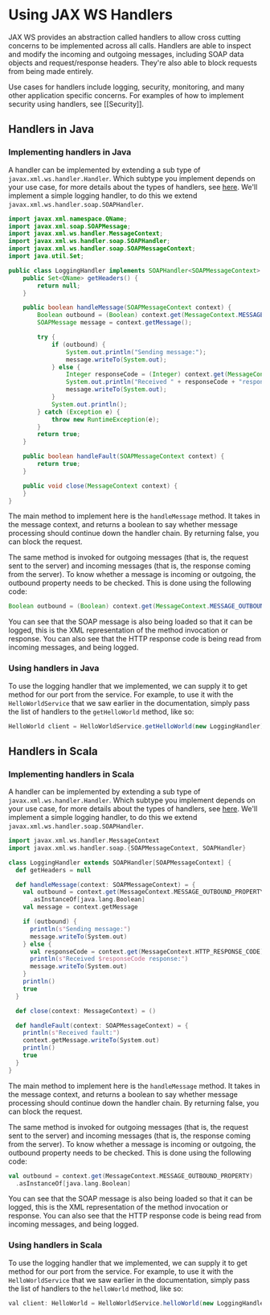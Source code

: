 # Using JAX WS Handlers

JAX WS provides an abstraction called handlers to allow cross cutting concerns to be implemented across all calls.  Handlers are able to inspect and modify the incoming and outgoing messages, including SOAP data objects and request/response headers.  They're also able to block requests from being made entirely.

Use cases for handlers include logging, security, monitoring, and many other application specific concerns.  For examples of how to implement security using handlers, see [[Security]].

## Handlers in Java

### Implementing handlers in Java

A handler can be implemented by extending a sub type of `javax.xml.ws.handler.Handler`.  Which subtype you implement depends on your use case, for more details about the types of handlers, see [here](http://docs.oracle.com/cd/E13222_01/wls/docs103/webserv_adv/handlers.html).  We'll implement a simple logging handler, to do this we extend `javax.xml.ws.handler.soap.SOAPHandler`.

```java
import javax.xml.namespace.QName;
import javax.xml.soap.SOAPMessage;
import javax.xml.ws.handler.MessageContext;
import javax.xml.ws.handler.soap.SOAPHandler;
import javax.xml.ws.handler.soap.SOAPMessageContext;
import java.util.Set;

public class LoggingHandler implements SOAPHandler<SOAPMessageContext> {
    public Set<QName> getHeaders() {
        return null;
    }

    public boolean handleMessage(SOAPMessageContext context) {
        Boolean outbound = (Boolean) context.get(MessageContext.MESSAGE_OUTBOUND_PROPERTY);
        SOAPMessage message = context.getMessage();

        try {
            if (outbound) {
                System.out.println("Sending message:");
                message.writeTo(System.out);
            } else {
                Integer responseCode = (Integer) context.get(MessageContext.HTTP_RESPONSE_CODE);
                System.out.println("Received " + responseCode + "response:");
                message.writeTo(System.out);
            }
            System.out.println();
        } catch (Exception e) {
            throw new RuntimeException(e);
        }
        return true;
    }

    public boolean handleFault(SOAPMessageContext context) {
        return true;
    }

    public void close(MessageContext context) {
    }
}
```

The main method to implement here is the `handleMessage` method.  It takes in the message context, and returns a boolean to say whether message processing should continue down the handler chain.  By returning false, you can block the request.

The same method is invoked for outgoing messages (that is, the request sent to the server) and incoming messages (that is, the response coming from the server).  To know whether a message is incoming or outgoing, the outbound property needs to be checked.  This is done using the following code:

```java
Boolean outbound = (Boolean) context.get(MessageContext.MESSAGE_OUTBOUND_PROPERTY);
```

You can see that the SOAP message is also being loaded so that it can be logged, this is the XML representation of the method invocation or response.  You can also see that the HTTP response code is being read from incoming messages, and being logged.

### Using handlers in Java

To use the logging handler that we implemented, we can supply it to get method for our port from the service.  For example, to use it with the `HelloWorldService` that we saw earlier in the documentation, simply pass the list of handlers to the `getHelloWorld` method, like so:

```java
HelloWorld client = HelloWorldService.getHelloWorld(new LoggingHandler);
```

## Handlers in Scala

### Implementing handlers in Scala

A handler can be implemented by extending a sub type of `javax.xml.ws.handler.Handler`.  Which subtype you implement depends on your use case, for more details about the types of handlers, see [here](http://docs.oracle.com/cd/E13222_01/wls/docs103/webserv_adv/handlers.html).  We'll implement a simple logging handler, to do this we extend `javax.xml.ws.handler.soap.SOAPHandler`.

```scala
import javax.xml.ws.handler.MessageContext
import javax.xml.ws.handler.soap.{SOAPMessageContext, SOAPHandler}

class LoggingHandler extends SOAPHandler[SOAPMessageContext] {
  def getHeaders = null

  def handleMessage(context: SOAPMessageContext) = {
    val outbound = context.get(MessageContext.MESSAGE_OUTBOUND_PROPERTY)
      .asInstanceOf[java.lang.Boolean]
    val message = context.getMessage

    if (outbound) {
      println(s"Sending message:")
      message.writeTo(System.out)
    } else {
      val responseCode = context.get(MessageContext.HTTP_RESPONSE_CODE)
      println(s"Received $responseCode response:")
      message.writeTo(System.out)
    }
    println()
    true
  }

  def close(context: MessageContext) = ()

  def handleFault(context: SOAPMessageContext) = {
    println(s"Received fault:")
    context.getMessage.writeTo(System.out)
    println()
    true
  }
}
```

The main method to implement here is the `handleMessage` method.  It takes in the message context, and returns a boolean to say whether message processing should continue down the handler chain.  By returning false, you can block the request.

The same method is invoked for outgoing messages (that is, the request sent to the server) and incoming messages (that is, the response coming from the server).  To know whether a message is incoming or outgoing, the outbound property needs to be checked.  This is done using the following code:

```scala
val outbound = context.get(MessageContext.MESSAGE_OUTBOUND_PROPERTY)
  .asInstanceOf[java.lang.Boolean]
```

You can see that the SOAP message is also being loaded so that it can be logged, this is the XML representation of the method invocation or response.  You can also see that the HTTP response code is being read from incoming messages, and being logged.

### Using handlers in Scala

To use the logging handler that we implemented, we can supply it to get method for our port from the service.  For example, to use it with the `HelloWorldService` that we saw earlier in the documentation, simply pass the list of handlers to the `helloWorld` method, like so:

```java
val client: HelloWorld = HelloWorldService.helloWorld(new LoggingHandler)
```
